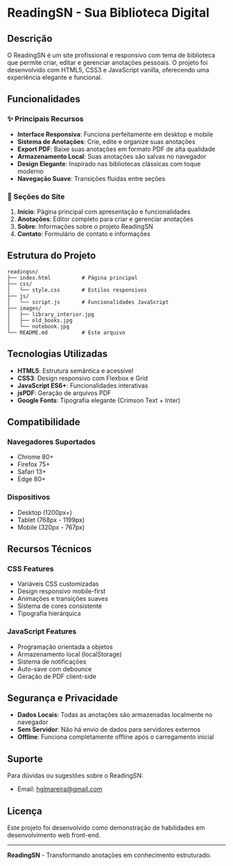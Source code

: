 # ReadingSN - Sua Biblioteca Digital

## Descrição

O ReadingSN é um site profissional e responsivo com tema de biblioteca que permite criar, editar e gerenciar anotações pessoais. O projeto foi desenvolvido com HTML5, CSS3 e JavaScript vanilla, oferecendo uma experiência elegante e funcional.

## Funcionalidades

### ✨ Principais Recursos
- **Interface Responsiva**: Funciona perfeitamente em desktop e mobile
- **Sistema de Anotações**: Crie, edite e organize suas anotações
- **Export PDF**: Baixe suas anotações em formato PDF de alta qualidade
- **Armazenamento Local**: Suas anotações são salvas no navegador
- **Design Elegante**: Inspirado nas bibliotecas clássicas com toque moderno
- **Navegação Suave**: Transições fluidas entre seções

### 📱 Seções do Site
1. **Início**: Página principal com apresentação e funcionalidades
2. **Anotações**: Editor completo para criar e gerenciar anotações
3. **Sobre**: Informações sobre o projeto ReadingSN
4. **Contato**: Formulário de contato e informações

## Estrutura do Projeto

```
readingsn/
├── index.html          # Página principal
├── css/
│   └── style.css       # Estilos responsivos
├── js/
│   └── script.js       # Funcionalidades JavaScript
├── images/
│   ├── library_interior.jpg
│   ├── old_books.jpg
│   └── notebook.jpg
└── README.md           # Este arquivo
```

## Tecnologias Utilizadas

- **HTML5**: Estrutura semântica e acessível
- **CSS3**: Design responsivo com Flexbox e Grid
- **JavaScript ES6+**: Funcionalidades interativas
- **jsPDF**: Geração de arquivos PDF
- **Google Fonts**: Tipografia elegante (Crimson Text + Inter)

## Compatibilidade

### Navegadores Suportados
- Chrome 80+
- Firefox 75+
- Safari 13+
- Edge 80+

### Dispositivos
- Desktop (1200px+)
- Tablet (768px - 1199px)
- Mobile (320px - 767px)

## Recursos Técnicos

### CSS Features
- Variáveis CSS customizadas
- Design responsivo mobile-first
- Animações e transições suaves
- Sistema de cores consistente
- Tipografia hierárquica

### JavaScript Features
- Programação orientada a objetos
- Armazenamento local (localStorage)
- Sistema de notificações
- Auto-save com debounce
- Geração de PDF client-side


## Segurança e Privacidade

- **Dados Locais**: Todas as anotações são armazenadas localmente no navegador
- **Sem Servidor**: Não há envio de dados para servidores externos
- **Offline**: Funciona completamente offline após o carregamento inicial

## Suporte

Para dúvidas ou sugestões sobre o ReadingSN:
- Email: hglmareira@gmail.com

## Licença

Este projeto foi desenvolvido como demonstração de habilidades em desenvolvimento web front-end.

---

**ReadingSN** - Transformando anotações em conhecimento estruturado.

